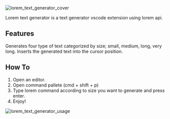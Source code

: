 ![lorem_text_generator_cover](https://res.cloudinary.com/drb2flapw/image/upload/v1594255522/vscode/lorem_cover.png)

Lorem text generator is a text generator vscode extension using lorem api.

## Features

Generates four type of text categorized by size; small, medium, long, very long.
Inserts the generated text into the cursor position.

## How To

1. Open an editor.
2. Open command pallete (cmd + shift + p)
3. Type lorem command according to size you want to generate and press enter.
4. Enjoy!

![lorem_text_generator_usage](https://res.cloudinary.com/drb2flapw/video/upload/e_loop/v1594253867/vscode/lorem_text_generator.gif)